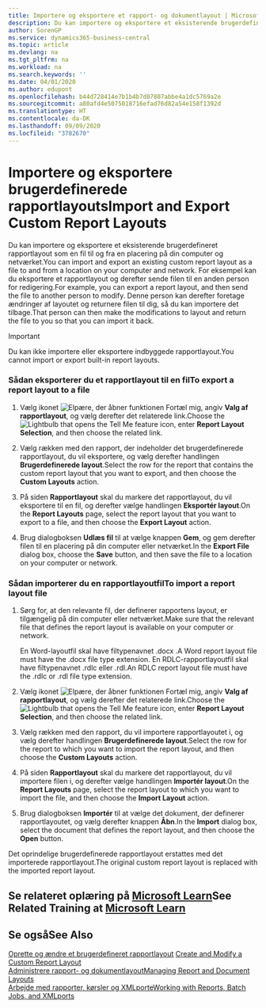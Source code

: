 ```yaml
---
title: Importere og eksportere et rapport- og dokumentlayout | Microsoft Docs
description: Du kan importere og eksportere et eksisterende brugerdefineret rapportlayout som en fil til og fra en placering på din computer og netværket.
author: SorenGP
ms.service: dynamics365-business-central
ms.topic: article
ms.devlang: na
ms.tgt_pltfrm: na
ms.workload: na
ms.search.keywords: ''
ms.date: 04/01/2020
ms.author: edupont
ms.openlocfilehash: b44d728414e7b1b4b7d07807abbe4a1dc5769a2e
ms.sourcegitcommit: a80afd4e5075018716efad76d82a54e158f1392d
ms.translationtype: HT
ms.contentlocale: da-DK
ms.lasthandoff: 09/09/2020
ms.locfileid: "3782670"
---
```

# <a name="import-and-export-custom-report-layouts"></a><span data-ttu-id="8709c-103">Importere og eksportere brugerdefinerede rapportlayouts</span><span class="sxs-lookup"><span data-stu-id="8709c-103">Import and Export Custom Report Layouts</span></span>
<span data-ttu-id="8709c-104">Du kan importere og eksportere et eksisterende brugerdefineret rapportlayout som en fil til og fra en placering på din computer og netværket.</span><span class="sxs-lookup"><span data-stu-id="8709c-104">You can import and export an existing custom report layout as a file to and from a location on your computer and network.</span></span> <span data-ttu-id="8709c-105">For eksempel kan du eksportere et rapportlayout og derefter sende filen til en anden person for redigering.</span><span class="sxs-lookup"><span data-stu-id="8709c-105">For example, you can export a report layout, and then send the file to another person to modify.</span></span> <span data-ttu-id="8709c-106">Denne person kan derefter foretage ændringer af layoutet og returnere filen til dig, så du kan importere det tilbage.</span><span class="sxs-lookup"><span data-stu-id="8709c-106">That person can then make the modifications to layout and return the file to you so that you can import it back.</span></span>  

> [!IMPORTANT]  
>  <span data-ttu-id="8709c-107">Du kan ikke importere eller eksportere indbyggede rapportlayout.</span><span class="sxs-lookup"><span data-stu-id="8709c-107">You cannot import or export built-in report layouts.</span></span>  

### <a name="to-export-a-report-layout-to-a-file"></a><span data-ttu-id="8709c-108">Sådan eksporterer du et rapportlayout til en fil</span><span class="sxs-lookup"><span data-stu-id="8709c-108">To export a report layout to a file</span></span>  

1.  <span data-ttu-id="8709c-109">Vælg ikonet ![Elpære, der åbner funktionen Fortæl mig](media/ui-search/search_small.png "Fortæl mig, hvad du vil foretage dig"), angiv **Valg af rapportlayout**, og vælg derefter det relaterede link.</span><span class="sxs-lookup"><span data-stu-id="8709c-109">Choose the ![Lightbulb that opens the Tell Me feature](media/ui-search/search_small.png "Tell me what you want to do") icon, enter **Report Layout Selection**, and then choose the related link.</span></span>  

2.  <span data-ttu-id="8709c-110">Vælg rækken med den rapport, der indeholder det brugerdefinerede rapportlayout, du vil eksportere, og vælg derefter handlingen **Brugerdefinerede layout**.</span><span class="sxs-lookup"><span data-stu-id="8709c-110">Select the row for the report that contains the custom report layout that you want to export, and then choose the **Custom Layouts** action.</span></span>  

3.  <span data-ttu-id="8709c-111">På siden **Rapportlayout** skal du markere det rapportlayout, du vil eksportere til en fil, og derefter vælge handlingen **Eksportér layout**.</span><span class="sxs-lookup"><span data-stu-id="8709c-111">On the **Report Layouts** page, select the report layout that you want to export to a file, and then choose the **Export Layout** action.</span></span>  

4.  <span data-ttu-id="8709c-112">Brug dialogboksen **Udlæs fil** til at vælge knappen **Gem**, og gem derefter filen til en placering på din computer eller netværket.</span><span class="sxs-lookup"><span data-stu-id="8709c-112">In the **Export File** dialog box, choose the **Save** button, and then save the file to a location on your computer or network.</span></span>  

### <a name="to-import-a-report-layout-file"></a><span data-ttu-id="8709c-113">Sådan importerer du en rapportlayoutfil</span><span class="sxs-lookup"><span data-stu-id="8709c-113">To import a report layout file</span></span>  

1.  <span data-ttu-id="8709c-114">Sørg for, at den relevante fil, der definerer rapportens layout, er tilgængelig på din computer eller netværket.</span><span class="sxs-lookup"><span data-stu-id="8709c-114">Make sure that the relevant file that defines the report layout is available on your computer or network.</span></span>  

     <span data-ttu-id="8709c-115">En Word-layoutfil skal have filtypenavnet .docx .</span><span class="sxs-lookup"><span data-stu-id="8709c-115">A Word report layout file must have the .docx file type extension.</span></span> <span data-ttu-id="8709c-116">En RDLC-rapportlayoutfil skal have filtypenavnet .rdlc eller .rdl.</span><span class="sxs-lookup"><span data-stu-id="8709c-116">An RDLC report layout file must have the .rdlc or .rdl file type extension.</span></span>  

2.  <span data-ttu-id="8709c-117">Vælg ikonet ![Elpære, der åbner funktionen Fortæl mig](media/ui-search/search_small.png "Fortæl mig, hvad du vil foretage dig"), angiv **Valg af rapportlayout**, og vælg derefter det relaterede link.</span><span class="sxs-lookup"><span data-stu-id="8709c-117">Choose the ![Lightbulb that opens the Tell Me feature](media/ui-search/search_small.png "Tell me what you want to do") icon, enter **Report Layout Selection**, and then choose the related link.</span></span>  

3.  <span data-ttu-id="8709c-118">Vælg rækken med den rapport, du vil importere rapportlayoutet i, og vælg derefter handlingen **Brugerdefinerede layout**.</span><span class="sxs-lookup"><span data-stu-id="8709c-118">Select the row for the report to which you want to import the report layout, and then choose the **Custom Layouts** action.</span></span>  

4.  <span data-ttu-id="8709c-119">På siden **Rapportlayout** skal du markere det rapportlayout, du vil importere filen i, og derefter vælge handlingen **Importér layout**.</span><span class="sxs-lookup"><span data-stu-id="8709c-119">On the **Report Layouts** page, select the report layout to which you want to import the file, and then choose the **Import Layout** action.</span></span>  

5.  <span data-ttu-id="8709c-120">Brug dialogboksen **Importér** til at vælge det dokument, der definerer rapportlayoutet, og vælg derefter knappen **Åbn**.</span><span class="sxs-lookup"><span data-stu-id="8709c-120">In the **Import** dialog box, select the document that defines the report layout, and then choose the **Open** button.</span></span>  

 <span data-ttu-id="8709c-121">Det oprindelige brugerdefinerede rapportlayout erstattes med det importerede rapportlayout.</span><span class="sxs-lookup"><span data-stu-id="8709c-121">The original custom report layout is replaced with the imported report layout.</span></span>  

## <a name="see-related-training-at-microsoft-learn"></a><span data-ttu-id="8709c-122">Se relateret oplæring på [Microsoft Learn](/learn/modules/change-documents-dynamics-365-business-central/index)</span><span class="sxs-lookup"><span data-stu-id="8709c-122">See Related Training at [Microsoft Learn](/learn/modules/change-documents-dynamics-365-business-central/index)</span></span>

## <a name="see-also"></a><span data-ttu-id="8709c-123">Se også</span><span class="sxs-lookup"><span data-stu-id="8709c-123">See Also</span></span>  
 <span data-ttu-id="8709c-124">[Oprette og ændre et brugerdefineret rapportlayout](ui-how-create-custom-report-layout.md) </span><span class="sxs-lookup"><span data-stu-id="8709c-124">[Create and Modify a Custom Report Layout](ui-how-create-custom-report-layout.md) </span></span>  
 [<span data-ttu-id="8709c-125">Administrere rapport- og dokumentlayout</span><span class="sxs-lookup"><span data-stu-id="8709c-125">Managing Report and Document Layouts</span></span>](ui-manage-report-layouts.md)  
 [<span data-ttu-id="8709c-126">Arbejde med rapporter, kørsler og XMLporte</span><span class="sxs-lookup"><span data-stu-id="8709c-126">Working with Reports, Batch Jobs, and XMLports</span></span>](ui-work-report.md)    
